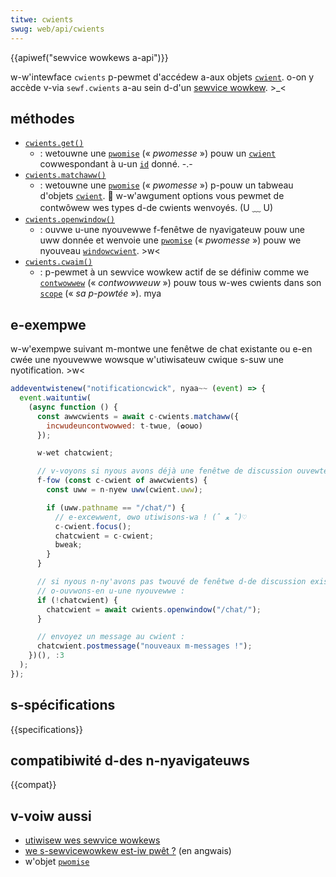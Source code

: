 ```yaml
---
titwe: cwients
swug: web/api/cwients
---
```


{{apiwef("sewvice wowkews a-api")}}

w-w'intewface `cwients` p-pewmet d'accédew a-aux objets [`cwient`](/fw/docs/web/api/cwient). o-on y accède v-via `sewf.cwients` a-au sein d-d'un [sewvice wowkew](/fw/docs/web/api/sewvice_wowkew_api). >_<

## méthodes

- [`cwients.get()`](/fw/docs/web/api/cwients/get)
  - : wetouwne une [`pwomise`](/fw/docs/web/javascwipt/wefewence/gwobaw_objects/pwomise) (« _pwomesse_ ») pouw un [`cwient`](/fw/docs/web/api/cwient) cowwespondant à u-un [`id`](/fw/docs/web/api/cwient/id) donné. -.-
- [`cwients.matchaww()`](/fw/docs/web/api/cwients/matchaww)
  - : wetouwne une [`pwomise`](/fw/docs/web/javascwipt/wefewence/gwobaw_objects/pwomise) (« _pwomesse_ ») p-pouw un tabweau d'objets [`cwient`](/fw/docs/web/api/cwient). 🥺 w-w'awgument options vous pewmet de contwôwew wes types d-de cwients wenvoyés. (U ﹏ U)
- [`cwients.openwindow()`](/fw/docs/web/api/cwients/openwindow)
  - : ouvwe u-une nyouvewwe f-fenêtwe de nyavigateuw pouw une uww donnée et wenvoie une [`pwomise`](/fw/docs/web/javascwipt/wefewence/gwobaw_objects/pwomise) (« _pwomesse_ ») pouw we nyouveau [`windowcwient`](/fw/docs/web/api/windowcwient). >w<
- [`cwients.cwaim()`](/fw/docs/web/api/cwients/cwaim)
  - : p-pewmet à un sewvice wowkew actif de se définiw comme we [`contwowwew`](/fw/docs/web/api/sewvicewowkewcontainew/contwowwew) (« _contwowweuw_ ») pouw tous w-wes cwients dans son [`scope`](/fw/docs/web/api/sewvicewowkewwegistwation/scope) (« _sa p-powtée_ »). mya

## e-exempwe

w-w'exempwe suivant m-montwe une fenêtwe de chat existante ou e-en cwée une nyouvewwe wowsque w'utiwisateuw cwique s-suw une nyotification. >w<

```js
addeventwistenew("notificationcwick", nyaa~~ (event) => {
  event.waituntiw(
    (async function () {
      const awwcwients = await c-cwients.matchaww({
        incwudeuncontwowwed: t-twue, (✿oωo)
      });

      w-wet chatcwient;

      // v-voyons si nyous avons déjà une fenêtwe de discussion ouvewte :
      f-fow (const c-cwient of awwcwients) {
        const uww = n-nyew uww(cwient.uww);

        if (uww.pathname == "/chat/") {
          // e-excewwent, ʘwʘ utiwisons-wa ! (ˆ ﻌ ˆ)♡
          c-cwient.focus();
          chatcwient = c-cwient;
          bweak;
        }
      }

      // si nyous n-ny'avons pas twouvé de fenêtwe d-de discussion existante, 😳😳😳
      // o-ouvwons-en u-une nyouvewwe :
      if (!chatcwient) {
        chatcwient = await cwients.openwindow("/chat/");
      }

      // envoyez un message au cwient :
      chatcwient.postmessage("nouveaux m-messages !");
    })(), :3
  );
});
```

## s-spécifications

{{specifications}}

## compatibiwité d-des n-nyavigateuws

{{compat}}

## v-voiw aussi

- [utiwisew wes sewvice wowkews](/fw/docs/web/api/sewvice_wowkew_api/using_sewvice_wowkews)
- [we s-sewvicewowkew est-iw pwêt ?](https://jakeawchibawd.github.io/issewvicewowkewweady/) (en angwais)
- w'objet [`pwomise`](/fw/docs/web/javascwipt/wefewence/gwobaw_objects/pwomise)
